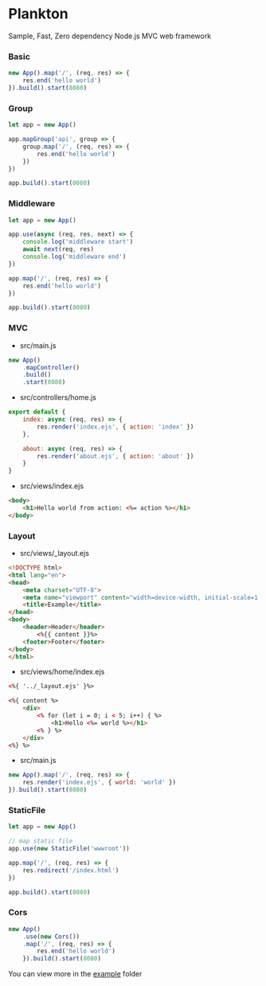 # Plankton

Sample, Fast, Zero dependency Node.js MVC web framework

### Basic

```javascript
new App().map('/', (req, res) => {
    res.end('hello world')
}).build().start(8080)
```

### Group

```javascript
let app = new App()

app.mapGroup('api', group => {
    group.map('/', (req, res) => {
        res.end('hello world')
    })
})

app.build().start(8080)
```

### Middleware

```javascript
let app = new App()

app.use(async (req, res, next) => {
    console.log('middleware start')
    await next(req, res)
    console.log('middleware end')
})

app.map('/', (req, res) => {
    res.end('hello world')
})

app.build().start(8080)
```

### MVC

- src/main.js

```javascript
new App()
    .mapController()
    .build()
    .start(8080)
```

- src/controllers/home.js

```javascript
export default {
    index: async (req, res) => {
        res.render('index.ejs', { action: 'index' })
    },

    about: async (req, res) => {
        res.render('about.ejs', { action: 'about' })
    }
}
```

- src/views/index.ejs

```html
<body>
    <h1>Hello world from action: <%= action %></h1>
</body>
```

### Layout

- src/views/_layout.ejs

```html
<!DOCTYPE html>
<html lang="en">
<head>
    <meta charset="UTF-8">
    <meta name="viewport" content="width=device-width, initial-scale=1.0">
    <title>Example</title>
</head>
<body>
    <header>Header</header>
        <%{{ content }}%>
    <footer>Footer</footer>
</body>
</html>
```

- src/views/home/index.ejs

```html
<%{ '../_layout.ejs' }%>

<%{ content %>
    <div>
        <% for (let i = 0; i < 5; i++) { %>
            <h1>Hello <%= world %></h1>
        <% } %>
    </div>
<%} %>
```

- src/main.js

```javascript
new App().map('/', (req, res) => {
    res.render('index.ejs', { world: 'world' })
}).build().start(8080)
```

### StaticFile

```javascript
let app = new App()

// map static file
app.use(new StaticFile('wwwroot'))

app.map('/', (req, res) => {
    res.redirect('/index.html')
})

app.build().start(8080)
```

### Cors

```javascript
new App()
    .use(new Cors())
    .map('/', (req, res) => {
        res.end('hello world')
    }).build().start(8080)
```

You can view more in the [example](https://github.com/lixinyang123/Plankton/tree/main/example) folder

